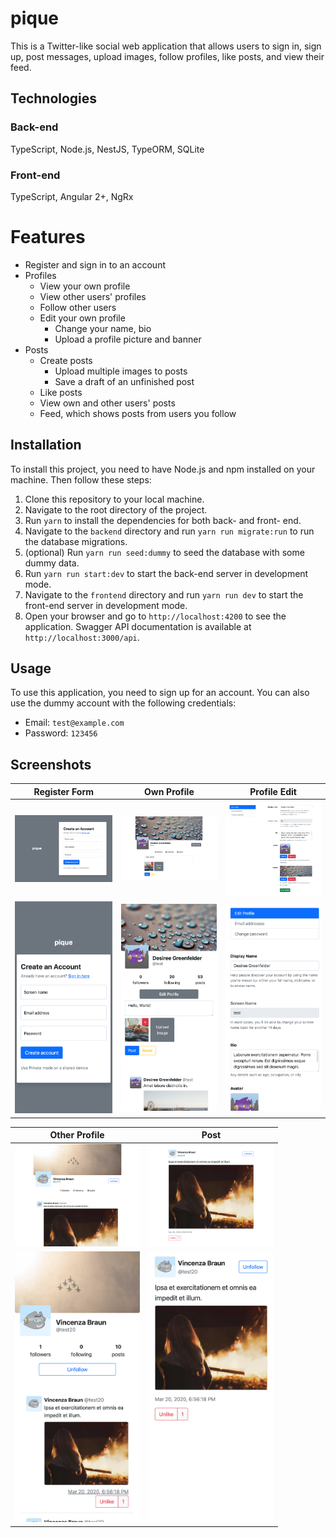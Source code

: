 # pique

This is a Twitter-like social web application that allows users to sign in, sign up, post messages, upload images, follow profiles, like posts, and view their feed.

## Technologies

### Back-end

TypeScript, Node.js, NestJS, TypeORM, SQLite

### Front-end

TypeScript, Angular 2+, NgRx

# Features

- Register and sign in to an account
- Profiles
  - View your own profile
  - View other users' profiles
  - Follow other users
  - Edit your own profile
    - Change your name, bio
    - Upload a profile picture and banner
- Posts
  - Create posts
    - Upload multiple images to posts
    - Save a draft of an unfinished post
  - Like posts
  - View own and other users' posts
  - Feed, which shows posts from users you follow

## Installation

To install this project, you need to have Node.js and npm installed on your machine. Then follow these steps:

1. Clone this repository to your local machine.
2. Navigate to the root directory of the project.
3. Run `yarn` to install the dependencies for both back- and front- end.
4. Navigate to the `backend` directory and run `yarn run migrate:run` to run the database migrations.
5. (optional) Run `yarn run seed:dummy` to seed the database with some dummy data.
6. Run `yarn run start:dev` to start the back-end server in development mode.
7. Navigate to the `frontend` directory and run `yarn run dev` to start the front-end server in development mode.
8. Open your browser and go to `http://localhost:4200` to see the application. Swagger API documentation is available at `http://localhost:3000/api`.

## Usage

To use this application, you need to sign up for an account. You can also use the dummy account with the following credentials:

- Email: `test@example.com`
- Password: `123456`

## Screenshots

|                                      **Register Form**                                      |                                     **Own Profile**                                     |                                     **Profile Edit**                                      |
| :-----------------------------------------------------------------------------------------: | :-------------------------------------------------------------------------------------: | :---------------------------------------------------------------------------------------: |
| <img src="readme-assets/register-form-desktop.png" alt="Register Form Desktop" width="200"> | <img src="readme-assets/own-profile-desktop.png" alt="Own Profile Desktop" width="200"> | <img src="readme-assets/profile-edit-desktop.png" alt="Profile Edit Desktop" width="200"> |
|  <img src="readme-assets/register-form-mobile.png" alt="Register Form Mobile" width="200">  |  <img src="readme-assets/own-profile-mobile.png" alt="Own Profile Mobile" width="200">  |  <img src="readme-assets/profile-edit-mobile.png" alt="Profile Edit Mobile" width="200">  |

|                                      **Other Profile**                                      |                                 **Post**                                  |
| :-----------------------------------------------------------------------------------------: | :-----------------------------------------------------------------------: |
| <img src="readme-assets/other-profile-desktop.png" alt="Other Profile Desktop" width="200"> | <img src="readme-assets/post-desktop.png" alt="Post Desktop" width="200"> |
|  <img src="readme-assets/other-profile-mobile.png" alt="Other Profile Mobile" width="200">  |  <img src="readme-assets/post-mobile.png" alt="Post Mobile" width="200">  |
